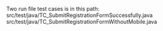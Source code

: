 Two run file test cases is in this path: 
src/test/java/TC_SubmitRegistrationFormSuccessfully.java
src/test/java/TC_SubmitRegistrationFormWithoutMobile.java
